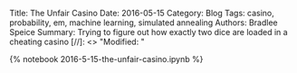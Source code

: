 Title: The Unfair Casino
Date: 2016-05-15
Category: Blog
Tags: casino, probability, em, machine learning, simulated annealing
Authors: Bradlee Speice
Summary: Trying to figure out how exactly two dice are loaded in a cheating casino
[//]: <> "Modified: "

{% notebook 2016-5-15-the-unfair-casino.ipynb %}

<script type="text/x-mathjax-config">
//MathJax.Hub.Config({tex2jax: {inlineMath: [['$','$'], ['\(','\)']]}});
MathJax.Hub.Config({tex2jax: {inlineMath: [['\$','\$']]}});
</script>
<script async src='https://cdn.mathjax.org/mathjax/latest/MathJax.js?config=TeX-AMS_CHTML'></script>
